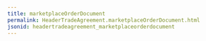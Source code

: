 ```yaml
---
title: marketplaceOrderDocument
permalink: HeaderTradeAgreement.marketplaceOrderDocument.html
jsonid: headertradeagreement_marketplaceorderdocument
---
```

